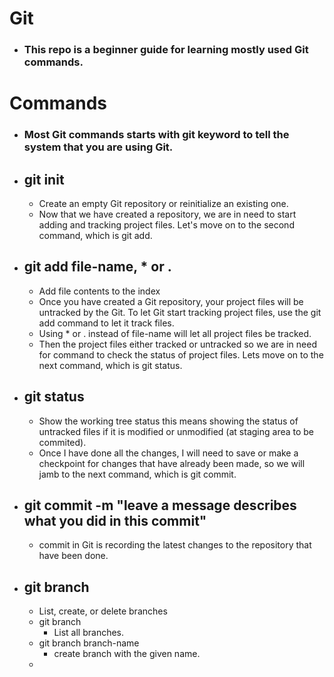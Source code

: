 # Git
- ### This repo is a beginner guide for learning mostly used Git commands.

# Commands
- ### Most Git commands starts with git keyword to tell the system that you are using Git.

- ## git init
  - Create an empty Git repository or reinitialize an existing one.
  - Now that we have created a repository, we are in need to start adding and tracking project files. Let's move on to the second command, which is git add.

- ## git add file-name, * or .
  - Add file contents to the index
  - Once you have created a Git repository, your project files will be untracked by the Git. To let Git start tracking project files, use the git add command to let it track files.
  - Using * or . instead of file-name will let all project files be tracked.
  - Then the project files either tracked or untracked so we are in need for command to check the status of project files. Lets move on to the next command, which is git status.

- ## git status
  - Show the working tree status this means showing the status of untracked files if it is modified or unmodified (at staging area to be commited).
  - Once I have done all the changes, I will need to save or make a checkpoint for changes that have already been made, so we will jamb to the next command, which is git commit.

- ## git commit -m "leave a message describes what you did in this commit"
  - commit in Git is recording the latest changes to the repository that have been done.

- ## git branch
  - List, create, or delete branches
  - git branch
    - List all branches.
  - git branch branch-name
    - create branch with the given name.
  -
